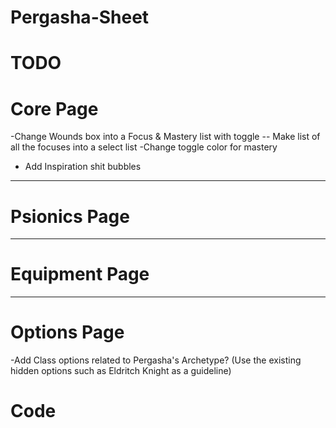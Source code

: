 # Pergasha-Sheet
# TODO

# Core Page
-Change Wounds box into a Focus & Mastery list with toggle -- Make list of all the focuses into a select list
-Change toggle color for mastery
- Add Inspiration shit bubbles
<!-- -Change Effects and Conditions box into a features and traits list
-Add filler text to extra resources boxes (Class and other) to make the editable field obvious
-Change spell burnout to Psi Limit with a drop down option from 2 to 8
-Remove Fate and Inspiration and add two boxes like the speed one with editable field and title
-Change Background to Tribe/Clan
-Fix the clicking output of Psionics Save DC  -->
-----------------
# Psionics Page
<!-- -Change spell burnout to Psi Limit with a drop down option from 1 to 8 (Make it reference the value on core page? Like attack and DC) ---->
<!-- -Psionics Nullifying Conditions box  -->
<!-- -Psionics by cost -->
<!-- -Remove the added concentration in spellcard output -->
<!-- -Remove cantrip progression -->
-----------------
# Equipment Page
<!-- - Add Quickdraw bubble and option to items -->
<!-- - Change math for slots -->
<!-- -Remove "Notches" and Quality from Equipment -->
<!-- -See if Properties and Modifiers serve any purpose, if not, remove them -->
<!-- -Make base 4 barter section names unchangeable -->
-----------------
# Options Page
<!-- -Remove Custom Classes  -->
<!-- -Remove Spell Slot Modifiers  -->
-Add Class options related to Pergasha's Archetype? (Use the existing hidden options such as Eldritch Knight as a guideline)

# Code

<!-- - Comment any reference to unused classes to reduce the load (Bard, Cleric, Druid, Paladin. Sorcerer, Warlock and Wizard) -->


<!-- <div class="sheet-form-group">
  <label>Talent Progression:</label>
  <select name="attr_spell_damage_progression">
    <option value="" selected="selected">&mdash;</option>
    <option value="Cantrip Dice">CANTRIP DICE</option>
  </select>
</div> -->
